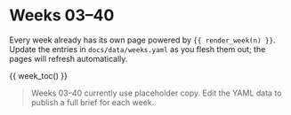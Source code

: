 # Weeks 03–40

Every week already has its own page powered by `{{ render_week(n) }}`. Update the entries in `docs/data/weeks.yaml` as you flesh them out; the pages will refresh automatically.

{{ week_toc() }}

> Weeks 03–40 currently use placeholder copy. Edit the YAML data to publish a full brief for each week.
